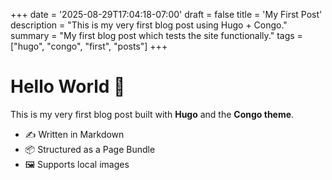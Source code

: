 +++
date = '2025-08-29T17:04:18-07:00'
draft = false
title = 'My First Post'
description = "This is my very first blog post using Hugo + Congo."
summary = "My first blog post which tests the site functionally."
tags = ["hugo", "congo", "first", "posts"]
+++

# Hello World 👋

This is my very first blog post built with **Hugo** and the **Congo theme**.

- ✍️ Written in Markdown
- 📦 Structured as a Page Bundle
- 🖼️ Supports local images